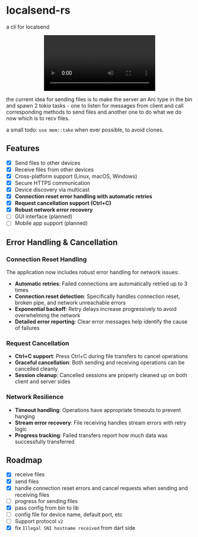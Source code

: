 # localsend-rs

a cli for localsend

<div align="center">
  <video src="https://github.com/notjedi/localsend-rs/assets/30691152/6bedeb44-1dd8-4f72-8a8d-c1c2be715a26" type="video/mp4"></video>
</div>

the current idea for sending files is to make the server an Arc type in the bin
and spawn 2 tokio tasks - one to listen for messages from client and call
corresponding methods to send files and another one to do what we do now which
is to recv files.

a small todo: `use mem::take` when ever possible, to avoid clones.

## Features

- [x] Send files to other devices
- [x] Receive files from other devices
- [x] Cross-platform support (Linux, macOS, Windows)
- [x] Secure HTTPS communication
- [x] Device discovery via multicast
- [x] **Connection reset error handling with automatic retries**
- [x] **Request cancellation support (Ctrl+C)**
- [x] **Robust network error recovery**
- [ ] GUI interface (planned)
- [ ] Mobile app support (planned)

## Error Handling & Cancellation

### Connection Reset Handling
The application now includes robust error handling for network issues:
- **Automatic retries**: Failed connections are automatically retried up to 3 times
- **Connection reset detection**: Specifically handles connection reset, broken pipe, and network unreachable errors
- **Exponential backoff**: Retry delays increase progressively to avoid overwhelming the network
- **Detailed error reporting**: Clear error messages help identify the cause of failures

### Request Cancellation
- **Ctrl+C support**: Press Ctrl+C during file transfers to cancel operations
- **Graceful cancellation**: Both sending and receiving operations can be cancelled cleanly
- **Session cleanup**: Cancelled sessions are properly cleaned up on both client and server sides

### Network Resilience
- **Timeout handling**: Operations have appropriate timeouts to prevent hanging
- **Stream error recovery**: File receiving handles stream errors with retry logic
- **Progress tracking**: Failed transfers report how much data was successfully transferred

## Roadmap

- [x] receive files
- [x] send files
- [x] handle connection reset errors and cancel requests when sending and receiving files
- [ ] progress for sending files
- [x] pass config from bin to lib
- [ ] config file for device name, default port, etc
- [ ] Support protocol `v2`
- [x] fix `Illegal SNI hostname received` from dart side
